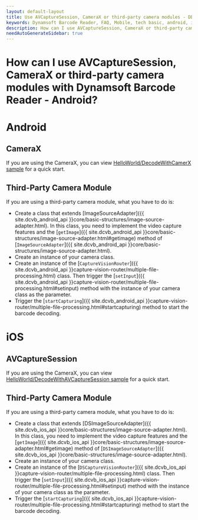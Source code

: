 ```yaml
---
layout: default-layout
title: Use AVCaptureSession, CameraX or third-party camera modules - DBR Mobile FAQs.
keywords: Dynamsoft Barcode Reader, FAQ, Mobile, tech basic, android, ios, requirements
description: How can I use AVCaptureSession, CameraX or third-party camera modules with Dynamsoft Barcode Reader? - DBR Android FAQs.
needAutoGenerateSidebar: true
---
```


# How can I use AVCaptureSession, CameraX or third-party camera modules with Dynamsoft Barcode Reader - Android?

# Android

## CameraX

If you are using the CameraX, you can view [HelloWorld/DecodeWithCamerX sample](https://github.com/Dynamsoft/barcode-reader-mobile-samples/tree/main/android/FoundationalAPISamples/DecodeWithCameraX) for a quick start.

## Third-Party Camera Module

If you are using a third-party camera module, what you have to do is:

- Create a class that extends [ImageSourceAdapter]({{ site.dcvb_android_api }}core/basic-structures/image-source-adapter.html). In this class, you need to implement the video capture features and the [`getImage`]({{ site.dcvb_android_api }}core/basic-structures/image-source-adapter.html#getimage) method of [`ImageSourceAdapter`]({{ site.dcvb_android_api }}core/basic-structures/image-source-adapter.html).
- Create an instance of your camera class.
- Create an instance of the [`CaptureVisionRouter`]({{ site.dcvb_android_api }}capture-vision-router/multiple-file-processing.html) class. Then trigger the [`setInput`]({{ site.dcvb_android_api }}capture-vision-router/multiple-file-processing.html#setinput) method with the instance of your camera class as the parameter.
- Trigger the [`startCapturing`]({{ site.dcvb_android_api }}capture-vision-router/multiple-file-processing.html#startcapturing) method to start the barcode decoding.

# iOS

## AVCaptureSession

If you are using the CameraX, you can view [HelloWorld/DecodeWithAVCaptureSession sample](https://github.com/Dynamsoft/barcode-reader-mobile-samples/tree/v10.4.2002/ios/HelloWorld) for a quick start.

## Third-Party Camera Module

If you are using a third-party camera module, what you have to do is:

- Create a class that extends [DSImageSourceAdapter]({{ site.dcvb_ios_api }}core/basic-structures/image-source-adapter.html). In this class, you need to implement the video capture features and the [`getImage`]({{ site.dcvb_ios_api }}core/basic-structures/image-source-adapter.html#getimage) method of [`DSImageSourceAdapter`]({{ site.dcvb_ios_api }}core/basic-structures/image-source-adapter.html).
- Create an instance of your camera class.
- Create an instance of the [`DSCaptureVisionRouter`]({{ site.dcvb_ios_api }}capture-vision-router/multiple-file-processing.html) class. Then trigger the [`setInput`]({{ site.dcvb_ios_api }}capture-vision-router/multiple-file-processing.html#setinput) method with the instance of your camera class as the parameter.
- Trigger the [`startCapturing`]({{ site.dcvb_ios_api }}capture-vision-router/multiple-file-processing.html#startcapturing) method to start the barcode decoding.
